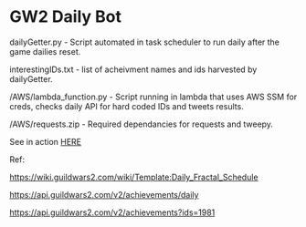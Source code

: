 # GW2 Daily Bot

dailyGetter.py - Script automated in task scheduler to run daily after the game dailies reset.

interestingIDs.txt - list of acheivment names and ids harvested by dailyGetter.

/AWS/lambda_function.py - Script running in lambda that uses AWS SSM for creds, checks daily API for hard coded IDs and tweets results.

/AWS/requests.zip - Required dependancies for requests and tweepy.

See in action [HERE](https://twitter.com/EZ_Dailies_GW2)

Ref:

https://wiki.guildwars2.com/wiki/Template:Daily_Fractal_Schedule

https://api.guildwars2.com/v2/achievements/daily

https://api.guildwars2.com/v2/achievements?ids=1981
